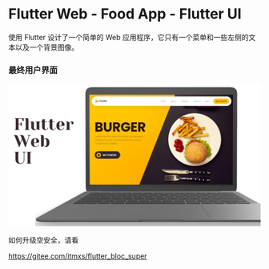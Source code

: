 # **Flutter Web - Food App - Flutter UI**

使用 Flutter 设计了一个简单的 Web 应用程序，它只有一个菜单和一些左侧的文本以及一个背景图像。

### 最终用户界面

![App UI](./Flutter%20Web.png)



如何升级空安全，请看

https://gitee.com/itmxs/flutter_bloc_super

